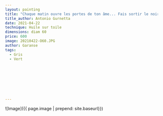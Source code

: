 ```yaml
---
layout: painting
title: "Chaque matin ouvre les portes de ton âme... Fais sortir le noir et le blanc de ton passé et laisse-toi envahir par les couleurs du nouveau jour."                     
title_author: Antonio Gurnetta                                           
date: 2021-04-22
technique: Huile sur toile 
dimensions: diam 60
price: 600
image: 20210422-O60.JPG
author: Garanse
tags:
  - Gris
  - Vert
  
  
  
  
  
  
  
  
---
```

![Image]({{ page.image | prepend: site.baseurl}})

